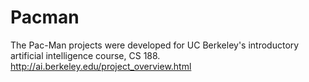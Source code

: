 # Pacman
The Pac-Man projects were developed for UC Berkeley's introductory artificial intelligence course, CS 188.
http://ai.berkeley.edu/project_overview.html

